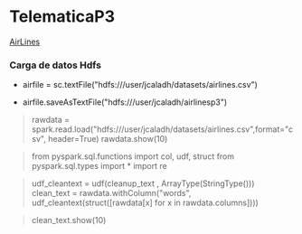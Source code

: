 
# TelematicaP3

[AirLines](https://community.hortonworks.com/articles/84781/spark-text-analytics-uncovering-data-driven-topics.html)

### Carga de datos Hdfs

* airfile = sc.textFile("hdfs:///user/jcaladh/datasets/airlines.csv")

* airfile.saveAsTextFile("hdfs:///user/jcaladh/airlinesp3")


>rawdata = spark.read.load("hdfs:///user/jcaladh/datasets/airlines.csv",format="csv", header=True)
rawdata.show(10)


>from pyspark.sql.functions import col, udf, struct
>from pyspark.sql.types import *
>import re


>udf_cleantext = udf(cleanup_text , ArrayType(StringType()))
clean_text = rawdata.withColumn("words", udf_cleantext(struct([rawdata[x] for x in rawdata.columns])))

>clean_text.show(10)

```python

```